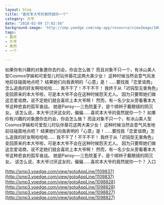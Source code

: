 ```yaml
---
layout: blog
title: "喜欢本大爷的竟然就你一个"
category: 大爷
date: "2018-02-09 17:02:56"
background-image: 'http://smp.yoedge.com/smp-app/resource/viewImage/1003346appline.png'
tags:
- 喜欢
- 大爷
- 竟然
- 一个

---
```

如果你有兴趣的对象邀你去约会，你会怎么做？ 而且对象不只一个，有冰山美人型Cosmos学姊和可爱型儿时玩伴葵花这两大美少女！ 这种时候当然会意气风发地前往碰面地点吧？ 结果她们向我表明的「心意」是！……要找我「恋爱谘商」怎么追我的好友啊哈哈哈…… 我不干了！不干不干！ 我终于从「迟钝型无害角色」变回原来的本大爷啦，可是本大爷不会在这种时候怨天尤人。 因为只要帮她们做这恋爱谘商，说不定她们就会喜欢上本大爷啊！ 然而，有一名少女从旁看著本大爷这种悲哀的孤军奋战。 她是Pansy──三色院堇子，是个绑辫子戴眼镜的阴沉女。 该怎么说，本大爷讨厌这女的，偏偏……喜欢本大爷的竟然就你一个？
如果你有兴趣的对象邀你去约会，你会怎么做？ 而且对象不只一个，有冰山美人型Cosmos学姊和可爱型儿时玩伴葵花这两大美少女！ 这种时候当然会意气风发地前往碰面地点吧？ 结果她们向我表明的「心意」是！……要找我「恋爱谘商」怎么追我的好友啊哈哈哈…… 我不干了！不干不干！ 我终于从「迟钝型无害角色」变回原来的本大爷啦，可是本大爷不会在这种时候怨天尤人。 因为只要帮她们做这恋爱谘商，说不定她们就会喜欢上本大爷啊！ 然而，有一名少女从旁看著本大爷这种悲哀的孤军奋战。 她是Pansy──三色院堇子，是个绑辫子戴眼镜的阴沉女。 该怎么说，本大爷讨厌这女的，偏偏……喜欢本大爷的竟然就你一个？
入口

[http://smp3.yoedge.com/view/gotoAppLine/1109837](http://smp3.yoedge.com/view/gotoAppLine/1109837)
[http://smp3.yoedge.com/view/gotoAppLine/1098828](http://smp3.yoedge.com/view/gotoAppLine/1098828)
[http://smp3.yoedge.com/view/gotoAppLine/1098827](http://smp3.yoedge.com/view/gotoAppLine/1098827)

        
